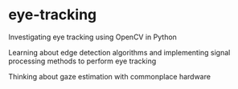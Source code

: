 # eye-tracking

Investigating eye tracking using OpenCV in Python

Learning about edge detection algorithms and implementing signal processing methods to perform eye tracking

Thinking about gaze estimation with commonplace hardware